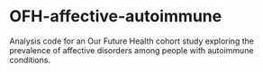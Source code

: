 # OFH-affective-autoimmune
Analysis code for an Our Future Health cohort study exploring the prevalence of affective disorders among people with autoimmune conditions.
